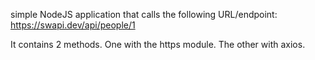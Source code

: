 simple NodeJS application that calls the following URL/endpoint:
https://swapi.dev/api/people/1

It contains 2 methods. One with the https module. The other with axios. 
